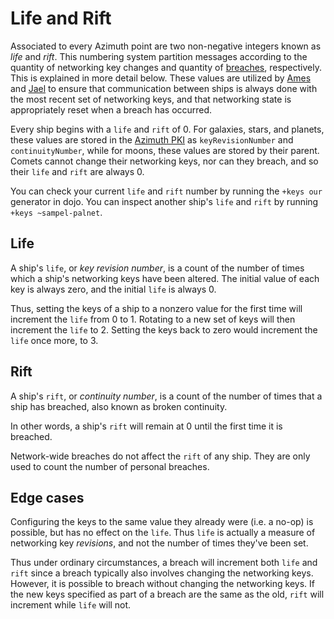 # Life and Rift

Associated to every Azimuth point are two non-negative integers known as _life_ and _rift_. This numbering system partition messages according to the quantity of networking key changes and quantity of [breaches](../user-manual/id/guide-to-resets.md), respectively. This is explained in more detail below. These values are utilized by [Ames](../urbit-os/kernel/ames/README.md) and [Jael](../urbit-os/kernel/jael/README.md) to ensure that communication between ships is always done with the most recent set of networking keys, and that networking state is appropriately reset when a breach has occurred.

Every ship begins with a `life` and `rift` of 0. For galaxies, stars, and planets, these values are stored in the [Azimuth PKI](azimuth-eth.md#points) as `keyRevisionNumber` and `continuityNumber`, while for moons, these values are stored by their parent. Comets cannot change their networking keys, nor can they breach, and so their `life` and `rift` are always 0.

You can check your current `life` and `rift` number by running the `+keys our` generator in dojo. You can inspect another ship's `life` and `rift` by running `+keys ~sampel-palnet`.

## Life <a href="#life" id="life"></a>

A ship's `life`, or _key revision number_, is a count of the number of times which a ship's networking keys have been altered. The initial value of each key is always zero, and the initial `life` is always 0.

Thus, setting the keys of a ship to a nonzero value for the first time will increment the `life` from 0 to 1. Rotating to a new set of keys will then increment the `life` to 2. Setting the keys back to zero would increment the `life` once more, to 3.

## Rift <a href="#rift" id="rift"></a>

A ship's `rift`, or _continuity number_, is a count of the number of times that a ship has breached, also known as broken continuity.

In other words, a ship's `rift` will remain at 0 until the first time it is breached.

Network-wide breaches do not affect the `rift` of any ship. They are only used to count the number of personal breaches.

## Edge cases <a href="#edge-cases" id="edge-cases"></a>

Configuring the keys to the same value they already were (i.e. a no-op) is possible, but has no effect on the `life`. Thus `life` is actually a measure of networking key _revisions_, and not the number of times they've been set.

Thus under ordinary circumstances, a breach will increment both `life` and `rift` since a breach typically also involves changing the networking keys. However, it is possible to breach without changing the networking keys. If the new keys specified as part of a breach are the same as the old, `rift` will increment while `life` will not.
